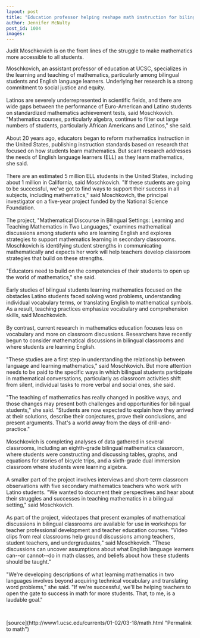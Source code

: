 ```yaml
---
layout: post
title: "Education professor helping reshape math instruction for bilingual students"
author: Jennifer McNulty
post_id: 1004
images:
---
```


<p>
  Judit Moschkovich is on the front lines of the struggle to make mathematics more accessible to all students.
</p>Moschkovich, an assistant professor of education at UCSC, specializes in the learning and teaching of mathematics, particularly among bilingual students and English language learners. Underlying her research is a strong commitment to social justice and equity.<br>
<br>
Latinos are severely underrepresented in scientific fields, and there are wide gaps between the performance of Euro-American and Latino students on standardized mathematics achievement tests, said Moschkovich. "Mathematics courses, particularly algebra, continue to filter out large numbers of students, particularly African Americans and Latinos," she said.<br>
<br>
About 20 years ago, educators began to reform mathematics instruction in the United States, publishing instruction standards based on research that focused on how students learn mathematics. But scant research addresses the needs of English language learners (ELL) as they learn mathematics, she said.<br>
<br>
There are an estimated 5 million ELL students in the United States, including about 1 million in California, said Moschkovich. "If these students are going to be successful, we've got to find ways to support their success in all subjects, including mathematics," said Moschkovich, the principal investigator on a five-year project funded by the National Science Foundation.<br>
<br>
The project, "Mathematical Discourse in Bilingual Settings: Learning and Teaching Mathematics in Two Languages," examines mathematical discussions among students who are learning English and explores strategies to support mathematics learning in secondary classrooms. Moschkovich is identifying student strengths in communicating mathematically and expects her work will help teachers develop classroom strategies that build on these strengths.<br>
<br>
"Educators need to build on the competencies of their students to open up the world of mathematics," she said.<br>
<br>
Early studies of bilingual students learning mathematics focused on the obstacles Latino students faced solving word problems, understanding individual vocabulary terms, or translating English to mathematical symbols. As a result, teaching practices emphasize vocabulary and comprehension skills, said Moschkovich.<br>
<br>
By contrast, current research in mathematics education focuses less on vocabulary and more on classroom discussions. Researchers have recently begun to consider mathematical discussions in bilingual classrooms and where students are learning English.<br>
<br>
"These studies are a first step in understanding the relationship between language and learning mathematics," said Moschkovich. But more attention needs to be paid to the specific ways in which bilingual students participate in mathematical conversations, particularly as classroom activities shift from silent, individual tasks to more verbal and social ones, she said.<br>
<br>
"The teaching of mathematics has really changed in positive ways, and those changes may present both challenges and opportunities for bilingual students," she said. "Students are now expected to explain how they arrived at their solutions, describe their conjectures, prove their conclusions, and present arguments. That's a world away from the days of drill-and-practice."<br>
<br>
Moschkovich is completing analyses of data gathered in several classrooms, including an eighth-grade bilingual mathematics classroom, where students were constructing and discussing tables, graphs, and equations for stories of bicycle trips, and a sixth-grade dual immersion classroom where students were learning algebra.<br>
<br>
A smaller part of the project involves interviews and short-term classroom observations with five secondary mathematics teachers who work with Latino students. "We wanted to document their perspectives and hear about their struggles and successes in teaching mathematics in a bilingual setting," said Moschkovich.<br>
<br>
As part of the project, videotapes that present examples of mathematical discussions in bilingual classrooms are available for use in workshops for teacher professional development and teacher education courses. "Video clips from real classrooms help ground discussions among teachers, student teachers, and undergraduates," said Moschkovich. "These discussions can uncover assumptions about what English language learners can--or cannot--do in math classes, and beliefs about how these students should be taught."<br>
<br>
"We're developing descriptions of what learning mathematics in two languages involves beyond acquiring technical vocabulary and translating word problems," she said. "If we're successful, we'll be helping teachers to open the gate to success in math for more students. That, to me, is a laudable goal."
<p>
  <br>

</p>
<p>

</p>
[source](http://www1.ucsc.edu/currents/01-02/03-18/math.html "Permalink to math")
